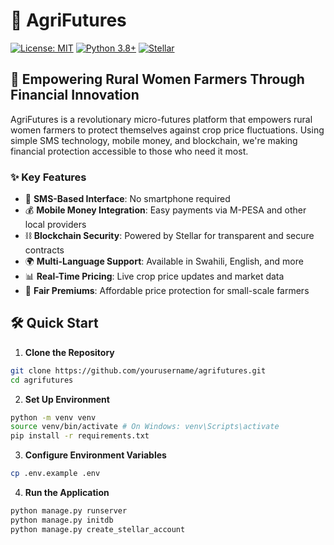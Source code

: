 # 🌾 AgriFutures

[![License: MIT](https://img.shields.io/badge/License-MIT-yellow.svg)](https://opensource.org/licenses/MIT)
[![Python 3.8+](https://img.shields.io/badge/python-3.8+-blue.svg)](https://www.python.org/downloads/)
[![Stellar](https://img.shields.io/badge/Stellar-Blockchain-blue)](https://www.stellar.org/)

## 🚀 Empowering Rural Women Farmers Through Financial Innovation

AgriFutures is a revolutionary micro-futures platform that empowers rural women farmers to protect themselves against crop price fluctuations. Using simple SMS technology, mobile money, and blockchain, we're making financial protection accessible to those who need it most.

### ✨ Key Features

- 📱 **SMS-Based Interface**: No smartphone required
- 💰 **Mobile Money Integration**: Easy payments via M-PESA and other local providers
- ⛓️ **Blockchain Security**: Powered by Stellar for transparent and secure contracts
- 🌍 **Multi-Language Support**: Available in Swahili, English, and more
- 📊 **Real-Time Pricing**: Live crop price updates and market data
- 🤝 **Fair Premiums**: Affordable price protection for small-scale farmers

## 🛠️ Quick Start

1. **Clone the Repository**

```bash
git clone https://github.com/yourusername/agrifutures.git
cd agrifutures
```

2. **Set Up Environment**

```bash
python -m venv venv
source venv/bin/activate # On Windows: venv\Scripts\activate
pip install -r requirements.txt
```

3. **Configure Environment Variables**

```bash
cp .env.example .env
```

4. **Run the Application**

```bash
python manage.py runserver
python manage.py initdb
python manage.py create_stellar_account
```
